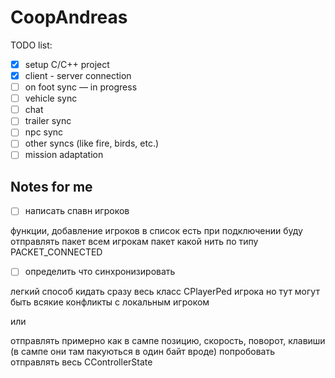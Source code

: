 # CoopAndreas
TODO list:
- [X] setup C/C++ project
- [X] client - server connection
- [ ] on foot sync   —   in progress
- [ ] vehicle sync
- [ ] chat
- [ ] trailer sync
- [ ] npc sync
- [ ] other syncs (like fire, birds, etc.)
- [ ] mission adaptation

## Notes for me

- [ ] написать спавн игроков

функции, добавление игроков в список есть
при подключении буду отправлять пакет всем 
игрокам пакет какой нить по типу PACKET_CONNECTED

- [ ] определить что синхронизировать

легкий способ кидать сразу весь класс CPlayerPed игрока 
но тут могут быть всякие конфликты с локальным игроком

или

отправлять примерно как в сампе
позицию, скорость, поворот, клавиши (в сампе они там пакуються в один байт вроде)
попробовать отправлять весь CControllerState

